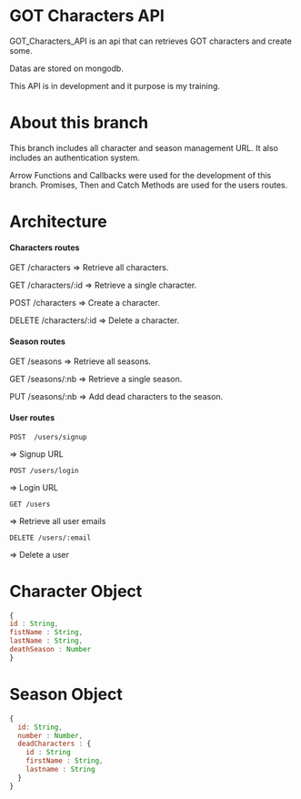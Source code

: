 # GOT Characters API

GOT_Characters_API is an api that can retrieves GOT characters and create some.

Datas are stored on mongodb.

This API is in development and it purpose is my training.

# About this branch
This branch includes all character and season management URL.
It also includes an authentication system.

Arrow Functions and Callbacks were used for the development of this branch.
Promises, Then and Catch Methods are used for the users routes.

# Architecture
#### Characters routes
GET /characters   => Retrieve all characters.

GET /characters/:id => Retrieve a single character.

POST /characters => Create a character.

DELETE /characters/:id => Delete a character.

#### Season routes
 GET /seasons => Retrieve all seasons.

 GET /seasons/:nb => Retrieve a single season.

 PUT /seasons/:nb => Add dead characters to the season.

#### User routes
```
POST  /users/signup
```
=> Signup URL
```
POST /users/login
```
=> Login URL
```
GET /users
```
=> Retrieve all user emails

```
DELETE /users/:email
```
=> Delete a user

# Character Object

```javascript
{
id : String,
fistName : String,
lastName : String,
deathSeason : Number
}
```
# Season Object
```javascript
{
  id: String,
  number : Number,
  deadCharacters : {
    id : String
    firstName : String,
    lastname : String
  }
}
```
